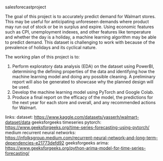 salesforecastproject

The goal of this project is to accurately predict demand for Walmart stores. This may be useful for anticipating unforeseen demands where product may run out of stock or be in surplus and expire. Using economic features such as CPI, unemployment indexes, and other features like temperature and whether the day is a holiday, a machine learning algorithm may be able to predict demand. This dataset is challenging to work with because of the prevalence of holidays and its cyclical nature. 

The working plan of this project is to:
1. Perform exploratory data analysis (EDA) on the dataset using PowerBI, determining the defining properties of the data and identifying how the machine learning model and doing any possible cleaning. A preliminary report will also be generated to showcase why the planned design will be used.
2. Develop the machine learning model using PyTorch and Google Colab.
3. Produce a final report on the efficacy of the model, the predictions for the next year for each store and overall, and any recommended actions for Walmart.

links:
dataset: https://www.kaggle.com/datasets/yasserh/walmart-dataset/data
geeksforgeeks timeseries pytorch: https://www.geeksforgeeks.org/time-series-forecasting-using-pytorch/
medium recurrent neural networks: https://infolksgroup.medium.com/recurrent-neural-network-and-long-term-dependencies-e21773defd92
geeksforgeeks arima: https://www.geeksforgeeks.org/python-arima-model-for-time-series-forecasting/
